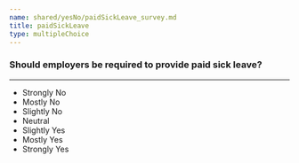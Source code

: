 ```yaml
---
name: shared/yesNo/paidSickLeave_survey.md
title: paidSickLeave
type: multipleChoice
---
```


### Should employers be required to provide paid sick leave?

---

- Strongly No
- Mostly No
- Slightly No
- Neutral
- Slightly Yes
- Mostly Yes
- Strongly Yes

